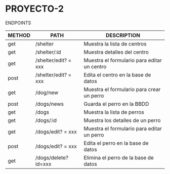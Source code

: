 # PROYECTO-2


ENDPOINTS

|  METHOD  |  PATH  |  DESCRIPTION  |
|  --------------|--------------|----------|
|  get  |  /shelter  |  Muestra la lista de centros  |
|  get  |  /shelter/:id  | Muestra detalles del centro  |
|  get  |  /shelter/edit? = xxx  | Muestra el formulario para editar un centro |
|  post  | /shelter/edit? = xxx  | Edita el centro en la base de datos  |
|  get  |  /dog/new  | Muestra el formulario para crear un perro  |
|  post | /dogs/news  | Guarda el perro en la BBDD
|  get  |  /dogs  | Muestra la lista de perros  |
|  get  | /dogs/:id  |  Muestra los detalles de un perro  |
|  get  |  /dogs/edit? = xxx  | Muestra el formulario para editar un perro  |
|  post  | /dogs/edit? = xxx  | Edita el perro en la base de datos  |
|  get  |  /dogs/delete?id=xxx | Elimina el perro de la base de datos |
